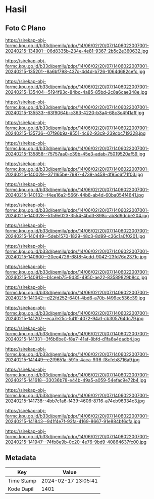 # Hasil

## Foto C Plano

https://sirekap-obj-formc.kpu.go.id/b33d/pemilu/pdpr/14/06/02/20/07/1406022007001-20240215-134901--06d8335b-234e-4e81-9367-2b5c2e360632.jpg

https://sirekap-obj-formc.kpu.go.id/b33d/pemilu/pdpr/14/06/02/20/07/1406022007001-20240215-135201--8a6bf798-437c-4d4d-b726-1064d682cefc.jpg

https://sirekap-obj-formc.kpu.go.id/b33d/pemilu/pdpr/14/06/02/20/07/1406022007001-20240215-135404--5194f93c-84bc-4a85-85bd-2c8a6cae348e.jpg

https://sirekap-obj-formc.kpu.go.id/b33d/pemilu/pdpr/14/06/02/20/07/1406022007001-20240215-135533--63f9064b-c363-4220-b3a4-68c3c4f41aff.jpg

https://sirekap-obj-formc.kpu.go.id/b33d/pemilu/pdpr/14/06/02/20/07/1406022007001-20240215-135736--07f96b9a-8551-4c62-93c9-239cbc719328.jpg

https://sirekap-obj-formc.kpu.go.id/b33d/pemilu/pdpr/14/06/02/20/07/1406022007001-20240215-135858--75757aa0-c39b-45e3-adab-75019520af59.jpg

https://sirekap-obj-formc.kpu.go.id/b33d/pemilu/pdpr/14/06/02/20/07/1406022007001-20240215-140029--371165be-7987-4739-a458-df95c6f71f03.jpg

https://sirekap-obj-formc.kpu.go.id/b33d/pemilu/pdpr/14/06/02/20/07/1406022007001-20240215-140132--f4ee16a2-566f-44b8-ab4d-60ba054f4641.jpg

https://sirekap-obj-formc.kpu.go.id/b33d/pemilu/pdpr/14/06/02/20/07/1406022007001-20240215-140328--5159e023-3554-4bd3-898c-ab8d9dcbe204.jpg

https://sirekap-obj-formc.kpu.go.id/b33d/pemilu/pdpr/14/06/02/20/07/1406022007001-20240215-140449--5deb1570-1829-48c3-8d99-c36c1a0f0201.jpg

https://sirekap-obj-formc.kpu.go.id/b33d/pemilu/pdpr/14/06/02/20/07/1406022007001-20240215-140600--20ee4726-68f8-4cdd-9042-23fd76d2371c.jpg

https://sirekap-obj-formc.kpu.go.id/b33d/pemilu/pdpr/14/06/02/20/07/1406022007001-20240215-140913--b1ceeb75-9d35-4950-ae22-83589829b8cc.jpg

https://sirekap-obj-formc.kpu.go.id/b33d/pemilu/pdpr/14/06/02/20/07/1406022007001-20240215-141042--d22fd252-640f-4bd6-a70b-f499ec536c39.jpg

https://sirekap-obj-formc.kpu.go.id/b33d/pemilu/pdpr/14/06/02/20/07/1406022007001-20240215-141207--eca7e25c-541f-4072-94a1-cb305764dc79.jpg

https://sirekap-obj-formc.kpu.go.id/b33d/pemilu/pdpr/14/06/02/20/07/1406022007001-20240215-141331--3f6b6be0-f8a7-41af-8bfd-d1fa6a4dadb4.jpg

https://sirekap-obj-formc.kpu.go.id/b33d/pemilu/pdpr/14/06/02/20/07/1406022007001-20240215-141449--e2f9651a-591b-4aca-9ff6-f8cfeb8716a9.jpg

https://sirekap-obj-formc.kpu.go.id/b33d/pemilu/pdpr/14/06/02/20/07/1406022007001-20240215-141618--33036b78-e44b-49a5-a059-54efac9e72b4.jpg

https://sirekap-obj-formc.kpu.go.id/b33d/pemilu/pdpr/14/06/02/20/07/1406022007001-20240215-141738--4bb7c1a6-f439-4606-8716-a74eb96334c3.jpg

https://sirekap-obj-formc.kpu.go.id/b33d/pemilu/pdpr/14/06/02/20/07/1406022007001-20240215-141843--941f4e7f-93fa-4169-8667-91e884bf6cfa.jpg

https://sirekap-obj-formc.kpu.go.id/b33d/pemilu/pdpr/14/06/02/20/07/1406022007001-20240215-141947--74fb8e9b-0c20-4e76-9bd9-40864637fc00.jpg


## Metadata

| Key        | Value               |
| ---------- | ------------------- |
| Time Stamp | 2024-02-17 13:05:41 |
| Kode Dapil | 1401                |



